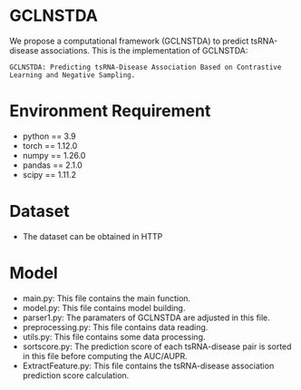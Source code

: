 # GCLNSTDA
We propose a computational framework (GCLNSTDA) to predict tsRNA-disease associations. This is the implementation of GCLNSTDA: 
```
GCLNSTDA: Predicting tsRNA-Disease Association Based on Contrastive Learning and Negative Sampling.

```

# Environment Requirement
+ python == 3.9
+ torch == 1.12.0
+ numpy == 1.26.0
+ pandas == 2.1.0
+ scipy == 1.11.2

# Dataset
+ The dataset can be obtained in HTTP

# Model
+ main.py: This file contains the main function. 
+ model.py: This file contains model building.
+ parser1.py: The paramaters of GCLNSTDA are adjusted in this file.
+ preprocessing.py: This file contains data reading.
+ utils.py: This file contains some data processing.
+  sortscore.py: The prediction score of each tsRNA-disease pair is sorted in this file before computing the AUC/AUPR.
+  ExtractFeature.py: This file contains the tsRNA-disease association prediction score calculation.
